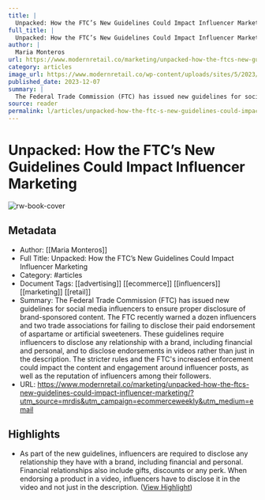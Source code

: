```yaml
---
title: |
  Unpacked: How the FTC’s New Guidelines Could Impact Influencer Marketing
full_title: |
  Unpacked: How the FTC’s New Guidelines Could Impact Influencer Marketing
author: |
  Maria Monteros
url: https://www.modernretail.co/marketing/unpacked-how-the-ftcs-new-guidelines-could-impact-influencer-marketing/?utm_source=mrdis&utm_campaign=ecommerceweekly&utm_medium=email
category: articles
image_url: https://www.modernretail.co/wp-content/uploads/sites/5/2023/02/Influencer.jpg
published_date: 2023-12-07
summary: |
  The Federal Trade Commission (FTC) has issued new guidelines for social media influencers to ensure proper disclosure of brand-sponsored content. The FTC recently warned a dozen influencers and two trade associations for failing to disclose their paid endorsement of aspartame or artificial sweeteners. These guidelines require influencers to disclose any relationship with a brand, including financial and personal, and to disclose endorsements in videos rather than just in the description. The stricter rules and the FTC's increased enforcement could impact the content and engagement around influencer posts, as well as the reputation of influencers among their followers.
source: reader
permalink: l/articles/unpacked-how-the-ftc-s-new-guidelines-could-impact-influencer-marketing
---
```

# Unpacked: How the FTC’s New Guidelines Could Impact Influencer Marketing

![rw-book-cover](https://www.modernretail.co/wp-content/uploads/sites/5/2023/02/Influencer.jpg)

## Metadata
- Author: [[Maria Monteros]]
- Full Title: Unpacked: How the FTC’s New Guidelines Could Impact Influencer Marketing
- Category: #articles
- Document Tags: [[advertising]] [[ecommerce]] [[influencers]] [[marketing]] [[retail]] 
- Summary: The Federal Trade Commission (FTC) has issued new guidelines for social media influencers to ensure proper disclosure of brand-sponsored content. The FTC recently warned a dozen influencers and two trade associations for failing to disclose their paid endorsement of aspartame or artificial sweeteners. These guidelines require influencers to disclose any relationship with a brand, including financial and personal, and to disclose endorsements in videos rather than just in the description. The stricter rules and the FTC's increased enforcement could impact the content and engagement around influencer posts, as well as the reputation of influencers among their followers.
- URL: https://www.modernretail.co/marketing/unpacked-how-the-ftcs-new-guidelines-could-impact-influencer-marketing/?utm_source=mrdis&utm_campaign=ecommerceweekly&utm_medium=email

## Highlights
- As part of the new guidelines, influencers are required to disclose any relationship they have with a brand, including financial and personal. Financial relationships also include gifts, discounts or any perk. When endorsing a product in a video, influencers have to disclose it in the video and not just in the description. ([View Highlight](https://read.readwise.io/read/01hjhe45vcys8qjg85hhfknxqr))


